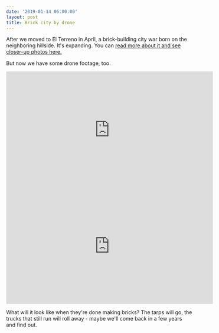 ```yaml
---
date: '2019-01-14 06:00:00'
layout: post
title: Brick city by drone
---
```


After we moved to El Terreno in April, a brick-building city war born on the neighboring hillside. It's expanding. You can [read more about it and see closer-up photos here.](https://reverdecer.annalisagross.com/2018/09/03/brick-city/)

But now we have some drone footage, too.

<iframe width="560" height="315" src="https://www.youtube-nocookie.com/embed/uvJICbW2HG0" frameborder="0" allow="accelerometer; autoplay; encrypted-media; gyroscope; picture-in-picture" allowfullscreen></iframe>


<iframe width="560" height="315" src="https://www.youtube-nocookie.com/embed/YDK2wNPy5mU" frameborder="0" allow="accelerometer; autoplay; encrypted-media; gyroscope; picture-in-picture" allowfullscreen></iframe>


What will it look like when they're done making bricks? The tarps will go, the trucks that still run will roll away - maybe we'll come back in a few years and find out.